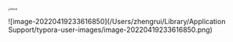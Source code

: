 <img src="https://yusheng-picgo.oss-cn-beijing.aliyuncs.com/picgo/Mysql.png" alt="Mysql" style="zoom: 33%;" />

![image-20220419233616850](/Users/zhengrui/Library/Application Support/typora-user-images/image-20220419233616850.png)

